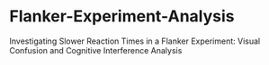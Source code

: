 # Flanker-Experiment-Analysis
 Investigating Slower Reaction Times in a Flanker Experiment: Visual Confusion and Cognitive Interference Analysis
